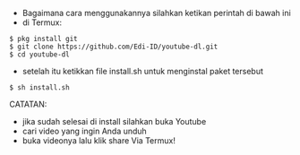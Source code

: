 * Bagaimana cara menggunakannya silahkan ketikan perintah di bawah ini
* di Termux:

```
$ pkg install git
$ git clone https://github.com/Edi-ID/youtube-dl.git
$ cd youtube-dl
```

* setelah itu ketikkan file install.sh untuk menginstal paket tersebut
```
$ sh install.sh
```

CATATAN:
* jika sudah selesai di install silahkan buka Youtube
* cari video yang ingin Anda unduh
* buka videonya lalu klik share Via Termux!
